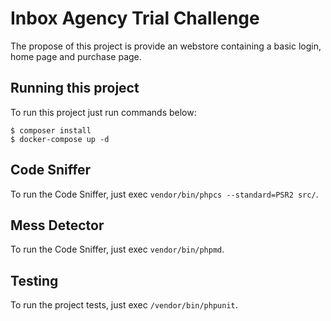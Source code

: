# Inbox Agency Trial Challenge

The propose of this project is provide an webstore containing a basic login, home page and purchase page.

## Running this project

To run this project just run commands below:

```
$ composer install
$ docker-compose up -d
```

## Code Sniffer

To run the Code Sniffer, just exec `vendor/bin/phpcs --standard=PSR2 src/`.

## Mess Detector

To run the Code Sniffer, just exec `vendor/bin/phpmd`.

## Testing

To run the project tests, just exec `/vendor/bin/phpunit`.
